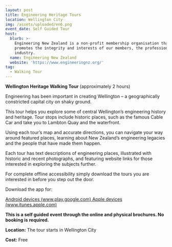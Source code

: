 ```yaml
---
layout: post
title: Engineering Heritage Tours
location: Wellington City
img: /assets/uploaded/en6.png
event_date: Self Guided Tour
host:
  blurb: >-
    Engineering New Zealand is a non-profit membership organisation that
    promotes the integrity and interests of our members, the profession, and the
    industry.
  name: Engineering New Zealand
  website: 'https://www.engineeringnz.org/'
tag:
  - Walking Tour
---
```

**Wellington Heritage Walking Tour** (approximately 2 hours)

Engineering has been important in creating Wellington – a geographically constricted capital city on shaky ground.

This tour helps you explore some of central Wellington’s engineering history and heritage. Tour stops include historic places, such as the famous Cable Car and take you to Lambton Quay and the waterfront.

Using each tour’s map and accurate directions, you can navigate your way around featured places, learning about New Zealand’s engineering legacies and the people that have made them happen.

Each tour has text descriptions of engineering places, illustrated with historic and recent photographs, and featuring website links for those interested in exploring the subjects further.

For complete offline accessibility simply download the tours you are interested in before you step out the door.

Download the app for:

[Android devices (www.play.google.com)
](https://play.google.com/store/apps/details?id=com.mytoursapp.android.app741&hl=en)[Apple devices (www.itunes.apple.com)](https://itunes.apple.com/us/app/ipenz-engineering-tours/id988589968?mt=8)

**This is a self guided event through the online and physical brochures. No booking is required.**

**Location:** The tour starts in Wellington City

**Cost:** Free
